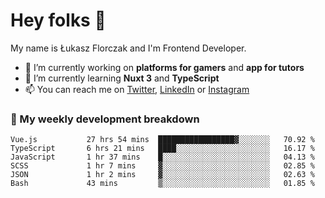 # Hey folks 👋

My name is Łukasz Florczak and I'm Frontend Developer. 

- 🔭 I’m currently working on **platforms for gamers** and **app for tutors**
- 🌱 I’m currently learning **Nuxt 3** and **TypeScript**
- 📫 You can reach me on [Twitter](https://twitter.com/lukaszflorczak), [LinkedIn](https://pl.linkedin.com/in/lukasz-florczak) or [Instagram](https://instagram.com/lukaszflorczak)


### 🧮 My weekly development breakdown

<!--START_SECTION:waka-->

```text
Vue.js           27 hrs 54 mins  █████████████████▓░░░░░░░   70.92 %
TypeScript       6 hrs 21 mins   ████░░░░░░░░░░░░░░░░░░░░░   16.17 %
JavaScript       1 hr 37 mins    █░░░░░░░░░░░░░░░░░░░░░░░░   04.13 %
SCSS             1 hr 7 mins     ▓░░░░░░░░░░░░░░░░░░░░░░░░   02.85 %
JSON             1 hr 2 mins     ▓░░░░░░░░░░░░░░░░░░░░░░░░   02.63 %
Bash             43 mins         ▒░░░░░░░░░░░░░░░░░░░░░░░░   01.85 %
```

<!--END_SECTION:waka-->

<!--
**lukaszflorczak/lukaszflorczak** is a ✨ _special_ ✨ repository because its `README.md` (this file) appears on your GitHub profile.

Here are some ideas to get you started:

- 🔭 I’m currently working on ...
- 🌱 I’m currently learning ...
- 👯 I’m looking to collaborate on ...
- 🤔 I’m looking for help with ...
- 💬 Ask me about ...
- 📫 How to reach me: ...
- 😄 Pronouns: ...
- ⚡ Fun fact: ...
-->
